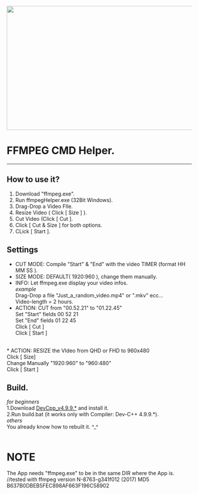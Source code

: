 <p align="center">
<img align="center" width="669" height="337" src="https://github.com/AM71113363/logo.png">
</p>

# FFMPEG CMD Helper.
-----

## How to use it?<br>
1. Download "ffmpeg.exe".<br>
2. Run ffmpegHelper.exe (32Bit Windows).<br>
3. Drag-Drop a Video FIle.<br>
4. Resize Video ( Click [ Size ] ).<br>
5. Cut Video (Click [ Cut ].<br>
6. Click [ Cut & Size ] for both options.<br>
7. CLick [ Start ].<br>


## Settings
* CUT MODE: Compile "Start" & "End" with the video TIMER (format HH MM SS ).<br>
* SIZE MODE: DEFAULT( 1920:960 ), change them manually.<br>
* INFO: Let ffmpeg.exe display your video infos.<br>
_example_<br>
Drag-Drop a file "Just_a_random_video.mp4" or ".mkv" ecc...<br>
Video-length = 2 hours.<br>
* ACTION: CUT from "00.52.21" to "01.22.45"<br>
Set "Start" fields 00 52 21<br>
Set "End"   fields 01 22 45<br>
Click [ Cut ]<br>
Click [ Start ]<br>
<br>
* ACTION: RESIZE the VIdeo from QHD or FHD to 960x480<br>
Click [ Size]<br>
Change Manually "1920:960" to "960:480"<br>
Click [ Start ]<br>

## Build.
_for beginners_ <br>
1.Download [DevCpp_v4.9.9.*](http://www.bloodshed.net/) and install it.<br>
2.Run build.bat (it works only with Compiler:  Dev-C++ 4.9.9.*).<br>
_others_ <br>
You already know how to rebuilt it. ^_^<br>
<br>

# NOTE
The App needs "ffmpeg.exe" to be in the same DIR where the App is.<br>
//tested with ffmpeg version N-8763-g341f012 (2017) MD5  B637B0DBEB5FEC898AF663F196C58902<br>

